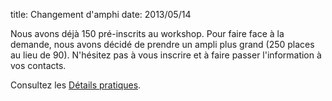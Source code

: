 title: Changement d'amphi
date: 2013/05/14

Nous avons déjà 150 pré-inscrits au workshop. Pour faire face à la demande,
nous avons décidé de prendre un ampli plus grand (250 places au lieu de 90).
N'hésitez pas à vous inscrire et à faire passer l'information à vos contacts.

Consultez les [Détails pratiques](/fr/lieu/).

